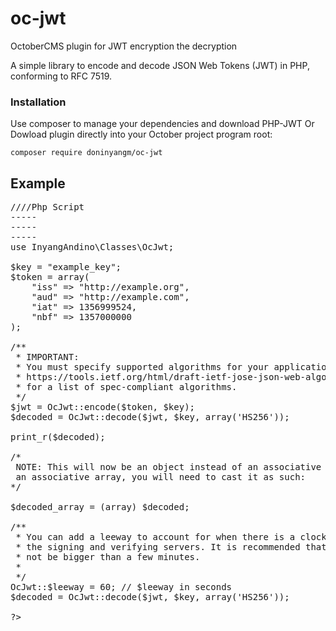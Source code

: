 # oc-jwt
OctoberCMS plugin for JWT encryption the decryption

A simple library to encode and decode JSON Web Tokens (JWT) in PHP, conforming to RFC 7519.

<h3>Installation</h3>
<p>Use composer to manage your dependencies and download PHP-JWT Or Dowload plugin directly into
your October project program root:</p>

<code>composer require doninyangm/oc-jwt</code>

<h2>Example </h2>



<pre>
////Php Script
-----
-----
-----
use InyangAndino\Classes\OcJwt;

$key = "example_key";
$token = array(
    "iss" => "http://example.org",
    "aud" => "http://example.com",
    "iat" => 1356999524,
    "nbf" => 1357000000
);

/**
 * IMPORTANT:
 * You must specify supported algorithms for your application. See
 * https://tools.ietf.org/html/draft-ietf-jose-json-web-algorithms-40
 * for a list of spec-compliant algorithms.
 */
$jwt = OcJwt::encode($token, $key);
$decoded = OcJwt::decode($jwt, $key, array('HS256'));

print_r($decoded);

/*
 NOTE: This will now be an object instead of an associative array. To get
 an associative array, you will need to cast it as such:
*/

$decoded_array = (array) $decoded;

/**
 * You can add a leeway to account for when there is a clock skew times between
 * the signing and verifying servers. It is recommended that this leeway should
 * not be bigger than a few minutes.
 *
 */
OcJwt::$leeway = 60; // $leeway in seconds
$decoded = OcJwt::decode($jwt, $key, array('HS256'));

?>
</pre>
